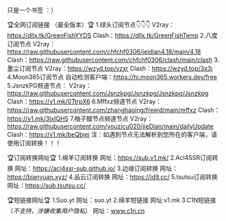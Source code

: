 只是一个书签 ：）

🏆全网订阅链接 （最全版本）🏆
1.绿头订阅节点👇👇👇
V2ray：https://dllx.tk/GreenFishYYDS
Clash：https://dllx.tk/GreenFishTemp
2.八度订阅节点
V2ray：https://raw.githubusercontent.com/chfchf0306/jeidian4.18/main/4.18
Clash：https://raw.githubusercontent.com/chfchf0306/clash/main/clash
3.墨尘订阅节点
V2ray：https://wzyd.top/vzxr
Clash：https://wzyd.top/3x3j
4.Moon365订阅节点
自动检测客户端：https://hi.moon365.workers.dev/free
5.JsnzkPG频道节点：
V2ray：https://raw.githubusercontent.com/Jsnzkpg/Jsnzkpg/Jsnzkpg/Jsnzkpg
Clash：https://v1.mk/0TtrpX6
6.Mffxz频道节点
V2ray：https://raw.githubusercontent.com/zhanghaoing/freejd/main/mffxz
Clash：https://v1.mk/3lxIQH5
7.柚子醋节点频道节点
V2ray：https://raw.githubusercontent.com/youzicu020/jieDian/main/dailyUpdate
Clash：https://v1.mk/beQbjei
注：如遇到节点无法解析到您所在的客户端，请使用订阅转换！！！

🏆订阅转换网址🏆
1.绵羊订阅转换
网址：https://sub.v1.mk/
2.Acl4SSR订阅转换
网址：https://acl4ssr-sub.github.io/
3.边缘订阅转换
网址：https://bianyuan.xyz/
4.品云订阅转换
网址：https://id9.cc/
5.tsutsu订阅转换
网址：https://sub.tsutsu.cc/

🏆短链接网址🏆
1.Suo.yt
网址：suo.yt
2.绵羊短链接
网址:v1.mk
3.C1N短链接（*不支持，涉嫌收集用户隐私*）
网址：www.c1n.cn
